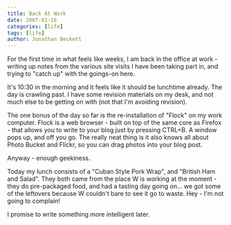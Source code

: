 ```yaml
---
title: Back At Work
date: 2007-01-16
categories: [life]
tags: [life]
author: Jonathan Beckett
---
```


For the first time in what feels like weeks, I am back in the office at work - writing up notes from the various site visits I have been taking part in, and trying to "catch up" with the goings-on here.

It's 10:30 in the morning and it feels like it should be lunchtime already. The day is crawling past. I have some revision materials on my desk, and not much else to be getting on with (not that I'm avoiding revision).

The one bonus of the day so far is the re-installation of "Flock" on my work computer. Flock is a web browser - built on top of the same core as Firefox - that allows you to write to your blog just by pressing CTRL+B. A window pops up, and off you go. The really neat thing is it also knows all about Photo Bucket and Flickr, so you can drag photos into your blog post.

Anyway - enough geekiness.

Today my lunch consists of a "Cuban Style Pork Wrap", and "British Ham and Salad". They both came from the place W is working at the moment - they do pre-packaged food, and had a tasting day going on... we got some of the leftovers because W couldn't bare to see it go to waste. Hey - I'm not going to complain!

I promise to write something more intelligent later.
